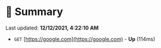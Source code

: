 # 📖 Summary
Last updated: **12/12/2021, 4:22:10 AM**

- `GET` [https://google.com](https://google.com) - **Up** (114ms)
